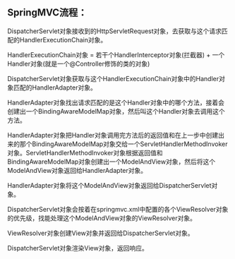 ## SpringMVC流程：

DispatcherServlet对象接收到的HttpServletRequest对象，去获取与这个请求匹配的HandlerExecutionChain对象。

HandlerExecutionChain对象 = 若干个HandlerInterceptor对象(拦截器) + 一个Handler对象(就是一个@Controller修饰的类的对象)

DispatcherServlet对象获取与这个HandlerExecutionChain对象中的Handler对象匹配的HandlerAdapter对象。

HandlerAdapter对象找出请求匹配的是这个Handler对象中的哪个方法，接着会创建出一个BindingAwareModelMap对象，然后叫这个Handler对象去调用这个方法。

HandlerAdapter对象把Handler对象调用完方法后的返回值和在上一步中创建出来的那个BindingAwareModelMap对象交给一个ServletHandlerMethodInvoker对象。ServletHandlerMethodInvoker对象根据返回值和BindingAwareModelMap对象创建出一个ModelAndView对象，然后将这个ModelAndView对象返回给HandlerAdapter对象。

HandlerAdapter对象将这个ModelAndView对象返回给DispatcherServlet对象。

DispatcherServlet对象会按着在springmvc.xml中配置的各个ViewResolver对象的优先级，找能处理这个ModelAndView对象的ViewResolver对象。

ViewResolver对象创建View对象并返回给DispatcherServlet对象。

DispatcherServlet对象渲染View对象，返回响应。